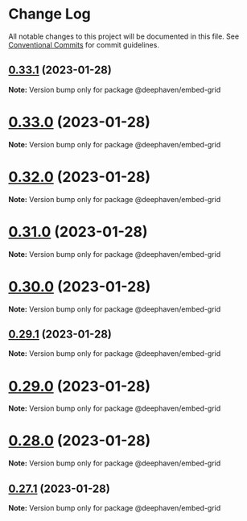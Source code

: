 # Change Log

All notable changes to this project will be documented in this file.
See [Conventional Commits](https://conventionalcommits.org) for commit guidelines.

## [0.33.1](https://github.com/deephaven/web-client-ui/compare/v0.33.0...v0.33.1) (2023-01-28)

**Note:** Version bump only for package @deephaven/embed-grid





# [0.33.0](https://github.com/deephaven/web-client-ui/compare/v0.32.0...v0.33.0) (2023-01-28)

**Note:** Version bump only for package @deephaven/embed-grid





# [0.32.0](https://github.com/deephaven/web-client-ui/compare/v0.31.1...v0.32.0) (2023-01-28)

**Note:** Version bump only for package @deephaven/embed-grid





# [0.31.0](https://github.com/deephaven/web-client-ui/compare/v0.30.0...v0.31.0) (2023-01-28)

**Note:** Version bump only for package @deephaven/embed-grid





# [0.30.0](https://github.com/deephaven/web-client-ui/compare/v0.27.0...v0.30.0) (2023-01-28)

**Note:** Version bump only for package @deephaven/embed-grid





## [0.29.1](https://github.com/deephaven/web-client-ui/compare/v0.29.0...v0.29.1) (2023-01-28)

**Note:** Version bump only for package @deephaven/embed-grid





# [0.29.0](https://github.com/deephaven/web-client-ui/compare/v0.28.0...v0.29.0) (2023-01-28)

**Note:** Version bump only for package @deephaven/embed-grid





# [0.28.0](https://github.com/deephaven/web-client-ui/compare/v0.27.1...v0.28.0) (2023-01-28)

**Note:** Version bump only for package @deephaven/embed-grid





## [0.27.1](https://github.com/deephaven/web-client-ui/compare/v0.27.0...v0.27.1) (2023-01-28)

**Note:** Version bump only for package @deephaven/embed-grid
